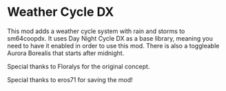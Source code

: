 # Weather Cycle DX

This mod adds a weather cycle system with rain and storms to sm64coopdx. It uses Day Night Cycle DX as a base library, meaning you need to have it enabled in order to use this mod. There is also a toggleable Aurora Borealis that starts after midnight.


Special thanks to Floralys for the original concept.

Special thanks to eros71 for saving the mod!